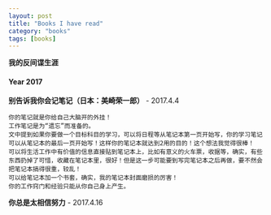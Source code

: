```yaml
---
layout: post
title: "Books I have read"
category: "books"
tags: [books]
---
```


**我的反间谍生涯**


#### Year 2017

**别告诉我你会记笔记（日本：美崎荣一郎）**  - 2017.4.4

    你的笔记就是你给自己大脑开的外挂！
    工作笔记是为“遗忘”而准备的。
    文中提到如果你要做一个目标科目的学习，可以将日程等从笔记本第一页开始写，你的学习笔记可以从笔记本的最后一页开始写！这样你的笔记本就达到2用的目的！这个想法我觉得很棒！
    可以将生活工作中有价值的信息直接贴到笔记本上，比如有意义的火车票，收据等，确实，有些东西扔掉了可惜，收藏在笔记本里，很好！但是这一步可能要到写完笔记本之后再做，要不然会把笔记本搞得很重，较乱！
    可以给笔记本加一个书套，确实，我的笔记本封面磨损的厉害！
    你的工作窍门和经验只能从你自己身上产生。

**你总是太相信努力** - 2017.4.16

